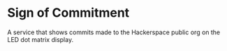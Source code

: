 # Sign of Commitment

A service that shows commits made to the Hackerspace public org on the LED dot matrix display.
